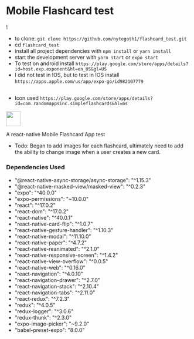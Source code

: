 # Mobile Flashcard test

!
* to clone: `git clone https://github.com/nytegoth1/flashcard_test.git`
* cd `flashcard_test`
* install all project dependencies with `npm install` or `yarn install`
* start the development server with `yarn start` or `expo start`
* To test on android install `https://play.google.com/store/apps/details?id=host.exp.exponent&hl=en_US&gl=US`
* I did not test in IOS, but to test in IOS install `https://apps.apple.com/us/app/expo-go/id982107779`

##
* Icon used `https://play.google.com/store/apps/details?id=com.randomappsinc.simpleflashcards&hl=ms`
<img src="https://play-lh.googleusercontent.com/RZGUOE64sXvT1jcLiwyIoNysvRbnteGGg9UQHdyiVnWKmro5MOB1m6zy8TeRpMksFc4=s360-rw" width="40" height="40">

A react-native Mobile Flashcard App test

* Todo: Began to add images for each flashcard, ultimately need to add the ability to change image when a user creates a new card.

<h3>Dependencies Used</h3>
<ul>
<li>"@react-native-async-storage/async-storage": "^1.15.3"</li>
<li>"@react-native-masked-view/masked-view": "^0.2.3"</li>
<li>"expo": "^40.0.0"</li>
<li>"expo-permissions": "~10.0.0"</li>
<li>"react": "^17.0.2"</li>
<li>"react-dom": "^17.0.2"</li>
<li>"react-native": "^40.0.1"</li>
<li>"react-native-card-flip": "^1.0.7"</li>
<li>"react-native-gesture-handler": "^1.10.3"</li>
<li>"react-native-modal": "^11.10.0"</li>
<li>"react-native-paper": "^4.7.2"</li>
<li>"react-native-reanimated": "^2.1.0"</li>
<li>"react-native-responsive-screen": "^1.4.2"</li>
<li>"react-native-view-overflow": "^0.0.5"</li>
<li>"react-native-web": "^0.16.0"</li>
<li>"react-navigation": "^4.0.10"</li>
<li>"react-navigation-drawer": "^2.7.0"</li>
<li>"react-navigation-stack": "^2.10.4"</li>
<li>"react-navigation-tabs": "^2.11.0"</li>
<li>"react-redux": "^7.2.3"</li>
<li>"redux": "^4.0.5"</li>
<li>"redux-logger": "^3.0.6"</li>
<li>"redux-thunk": "^2.3.0"</li>
<li>"expo-image-picker": "~9.2.0"</li>
<li>"babel-preset-expo": "8.0.0"</li>
</ul>

##
